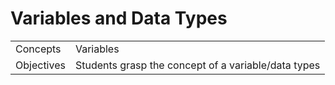 # Variables and Data Types

| | |
| --- | ---
| Concepts | Variables
| Objectives | Students grasp the concept of a variable/data types

